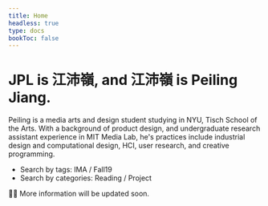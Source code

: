 ```yaml
---
title: Home
headless: true
type: docs
bookToc: false
---
```


# JPL is 江沛嶺, and 江沛嶺 is Peiling Jiang.

Peiling is a media arts and design student studying in NYU, Tisch School of the Arts. With a background of product design, and undergraduate research assistant experience in MIT Media Lab, he's practices include industrial design and computational design, HCI, user research, and creative programming.

- Search by tags: IMA / Fall19 <br>
- Search by categories: Reading / Project

🙆‍♂️ More information will be updated soon.
